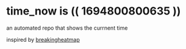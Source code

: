 # time_now is (( 1694800800635 ))

an automated repo that shows the currnent time

inspired by [breakingheatmap](https://github.com/breakingheatmap/breakingheatmap)